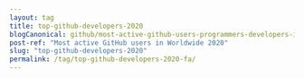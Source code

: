 ```yaml
---
layout: tag
title: top-github-developers-2020
blogCanonical: github/most-active-github-users-programmers-developers-in-worldwide-fa/
post-ref: "Most active GitHub users in Worldwide 2020"
slug: "top-github-developers-2020"
permalink: /tag/top-github-developers-2020-fa/
---
```

